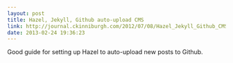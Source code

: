 ```yaml
---
layout: post
title: Hazel, Jekyll, Github auto-upload CMS
link: http://journal.ckinniburgh.com/2012/07/08/Hazel_Jekyll_Github_CMS/
date: 2013-02-24 19:36:23
---
```


Good guide for setting up Hazel to auto-upload new posts to Github.